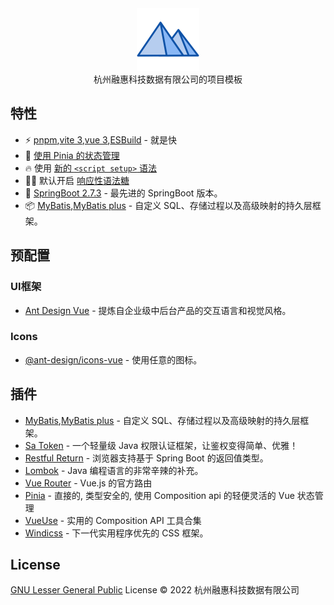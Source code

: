 <div align="center">
  <img src="./public/logo.svg" wigth='100px' height='100px'>
</div>

<div align="center">
杭州融惠科技数据有限公司的项目模板
</div>

## 特性

- ⚡️ [pnpm](https://pnpm.io),[vite 3](https://github.com/vitejs/vite),[vue 3](https://github.com/vuejs/core),[ESBuild](https://github.com/evanw/esbuild) - 就是快
- 🍍 [使用 Pinia 的状态管理](https://pinia.vuejs.org)
- 🔥 使用 [新的 `<script setup>` 语法](https://github.com/vuejs/rfcs/pull/227)
- 🤙🏻 默认开启 [响应性语法糖](https://vuejs.org/guide/extras/reactivity-transform.html)
- 🦾 [SpringBoot 2.7.3](https://github.com/spring-projects/spring-boot) - 最先进的 SpringBoot 版本。
- 📦 [MyBatis](https://github.com/mybatis/mybatis-3),[MyBatis plus](https://github.com/baomidou/mybatis-plus) - 自定义 SQL、存储过程以及高级映射的持久层框架。

## 预配置

### UI框架

- [Ant Design Vue](https://2x.antdv.com/docs/vue/migration-v2-cn) - 提炼自企业级中后台产品的交互语言和视觉风格。

### Icons

- [@ant-design/icons-vue](https://2x.antdv.com/components/icon-cn) - 使用任意的图标。

## 插件

- [MyBatis](https://github.com/mybatis/mybatis-3),[MyBatis plus](https://github.com/baomidou/mybatis-plus) - 自定义 SQL、存储过程以及高级映射的持久层框架。
- [Sa Token](https://github.com/dromara/Sa-Token) - 一个轻量级 Java 权限认证框架，让鉴权变得简单、优雅！
- [Restful Return](https://github.com/elonehoo/restful-return) - 浏览器支持基于 Spring Boot 的返回值类型。
- [Lombok](https://github.com/projectlombok/lombok) - Java 编程语言的非常辛辣的补充。
- [Vue Router](https://github.com/vuejs/router) - Vue.js 的官方路由
- [Pinia](https://github.com/vuejs/pinia) - 直接的, 类型安全的, 使用 Composition api 的轻便灵活的 Vue 状态管理
- [VueUse](https://github.com/vueuse/vueuse) - 实用的 Composition API 工具合集
- [Windicss](https://github.com/windicss/windicss) - 下一代实用程序优先的 CSS 框架。

## License

[GNU Lesser General Public](./LICENSE) License © 2022 杭州融惠科技数据有限公司
